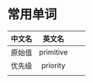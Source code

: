 # 常用单词

| 中文名 |  英文名   |      |      |
| :----: | :-------: | ---- | ---- |
| 原始值 | primitive |      |      |
| 优先级 | priority  |      |      |
|        |           |      |      |

